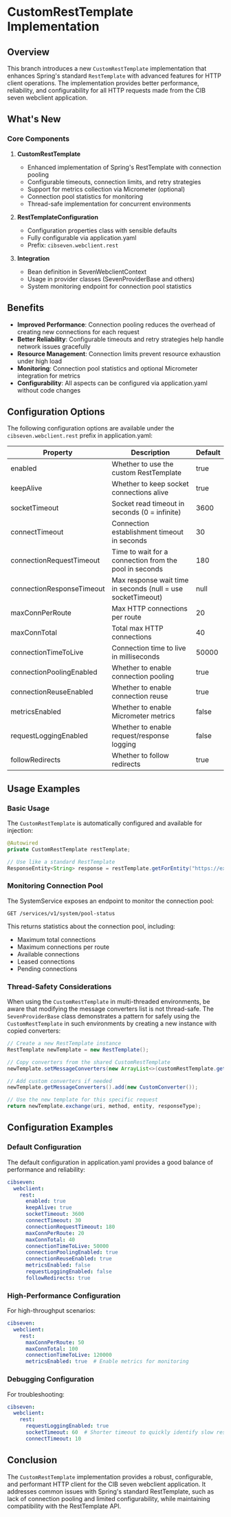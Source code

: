 # CustomRestTemplate Implementation

## Overview

This branch introduces a new `CustomRestTemplate` implementation that enhances Spring's standard `RestTemplate` with advanced features for HTTP client operations. The implementation provides better performance, reliability, and configurability for all HTTP requests made from the CIB seven webclient application.

## What's New

### Core Components

1. **CustomRestTemplate**
   - Enhanced implementation of Spring's RestTemplate with connection pooling
   - Configurable timeouts, connection limits, and retry strategies
   - Support for metrics collection via Micrometer (optional)
   - Connection pool statistics for monitoring
   - Thread-safe implementation for concurrent environments

2. **RestTemplateConfiguration**
   - Configuration properties class with sensible defaults
   - Fully configurable via application.yaml
   - Prefix: `cibseven.webclient.rest`

3. **Integration**
   - Bean definition in SevenWebclientContext
   - Usage in provider classes (SevenProviderBase and others)
   - System monitoring endpoint for connection pool statistics

## Benefits

- **Improved Performance**: Connection pooling reduces the overhead of creating new connections for each request
- **Better Reliability**: Configurable timeouts and retry strategies help handle network issues gracefully
- **Resource Management**: Connection limits prevent resource exhaustion under high load
- **Monitoring**: Connection pool statistics and optional Micrometer integration for metrics
- **Configurability**: All aspects can be configured via application.yaml without code changes

## Configuration Options

The following configuration options are available under the `cibseven.webclient.rest` prefix in application.yaml:

| Property | Description | Default |
|----------|-------------|---------|
| enabled | Whether to use the custom RestTemplate | true |
| keepAlive | Whether to keep socket connections alive | true |
| socketTimeout | Socket read timeout in seconds (0 = infinite) | 3600 |
| connectTimeout | Connection establishment timeout in seconds | 30 |
| connectionRequestTimeout | Time to wait for a connection from the pool in seconds | 180 |
| connectionResponseTimeout | Max response wait time in seconds (null = use socketTimeout) | null |
| maxConnPerRoute | Max HTTP connections per route | 20 |
| maxConnTotal | Total max HTTP connections | 40 |
| connectionTimeToLive | Connection time to live in milliseconds | 50000 |
| connectionPoolingEnabled | Whether to enable connection pooling | true |
| connectionReuseEnabled | Whether to enable connection reuse | true |
| metricsEnabled | Whether to enable Micrometer metrics | false |
| requestLoggingEnabled | Whether to enable request/response logging | false |
| followRedirects | Whether to follow redirects | true |

## Usage Examples

### Basic Usage

The `CustomRestTemplate` is automatically configured and available for injection:

```java
@Autowired
private CustomRestTemplate restTemplate;

// Use like a standard RestTemplate
ResponseEntity<String> response = restTemplate.getForEntity("https://example.com/api", String.class);
```

### Monitoring Connection Pool

The SystemService exposes an endpoint to monitor the connection pool:

```
GET /services/v1/system/pool-status
```

This returns statistics about the connection pool, including:
- Maximum total connections
- Maximum connections per route
- Available connections
- Leased connections
- Pending connections

### Thread-Safety Considerations

When using the `CustomRestTemplate` in multi-threaded environments, be aware that modifying the message converters list is not thread-safe. The `SevenProviderBase` class demonstrates a pattern for safely using the `CustomRestTemplate` in such environments by creating a new instance with copied converters:

```java
// Create a new RestTemplate instance
RestTemplate newTemplate = new RestTemplate();

// Copy converters from the shared CustomRestTemplate
newTemplate.setMessageConverters(new ArrayList<>(customRestTemplate.getMessageConverters()));

// Add custom converters if needed
newTemplate.getMessageConverters().add(new CustomConverter());

// Use the new template for this specific request
return newTemplate.exchange(uri, method, entity, responseType);
```

## Configuration Examples

### Default Configuration

The default configuration in application.yaml provides a good balance of performance and reliability:

```yaml
cibseven:
  webclient:
    rest:
      enabled: true
      keepAlive: true
      socketTimeout: 3600
      connectTimeout: 30
      connectionRequestTimeout: 180
      maxConnPerRoute: 20
      maxConnTotal: 40
      connectionTimeToLive: 50000
      connectionPoolingEnabled: true
      connectionReuseEnabled: true
      metricsEnabled: false
      requestLoggingEnabled: false
      followRedirects: true
```

### High-Performance Configuration

For high-throughput scenarios:

```yaml
cibseven:
  webclient:
    rest:
      maxConnPerRoute: 50
      maxConnTotal: 100
      connectionTimeToLive: 120000
      metricsEnabled: true  # Enable metrics for monitoring
```

### Debugging Configuration

For troubleshooting:

```yaml
cibseven:
  webclient:
    rest:
      requestLoggingEnabled: true
      socketTimeout: 60  # Shorter timeout to quickly identify slow responses
      connectTimeout: 10
```

## Conclusion

The `CustomRestTemplate` implementation provides a robust, configurable, and performant HTTP client for the CIB seven webclient application. It addresses common issues with Spring's standard RestTemplate, such as lack of connection pooling and limited configurability, while maintaining compatibility with the RestTemplate API.
